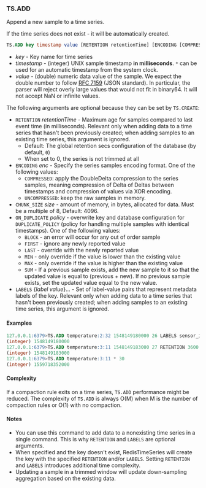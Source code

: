 ### TS.ADD

Append a new sample to a time series. 

If the time series does not exist - it will be automatically created. 

```sql
TS.ADD key timestamp value [RETENTION retentionTime] [ENCODING [COMPRESSED|UNCOMPRESSED]] [CHUNK_SIZE size] [ON_DUPLICATE policy] [LABELS {label value}...]
```

- _key_ - Key name for time series
- _timestamp_ - (integer) UNIX sample timestamp **in milliseconds**. `*` can be used for an automatic timestamp from the system clock.
- _value_ - (double) numeric data value of the sample. We expect the double number to follow [RFC 7159](https://tools.ietf.org/html/rfc7159) (JSON standard). In particular, the parser will reject overly large values that would not fit in binary64. It will not accept NaN or infinite values.

The following arguments are optional because they can be set by `TS.CREATE`:

 - `RETENTION` _retentionTime_ - Maximum age for samples compared to last event time (in milliseconds). Relevant only when adding data to a time series that hasn't been previously created; when adding samples to an existing time series, this argument is ignored.
    - Default: The global retention secs configuration of the database (by default, `0`)
    - When set to 0, the series is not trimmed at all
 - `ENCODING` _enc_ - Specify the series samples encoding format. One of the following values:
    - `COMPRESSED`: apply the DoubleDelta compression to the series samples, meaning compression of Delta of Deltas between timestamps and compression of values via XOR encoding.
    - `UNCOMPRESSED`: keep the raw samples in memory.
 - `CHUNK_SIZE` _size_ - amount of memory, in bytes, allocated for data. Must be a multiple of 8, Default: 4096.
 - `ON_DUPLICATE` _policy_ - overwrite key and database configuration for `DUPLICATE_POLICY` (policy for handling multiple samples with identical timestamps). One of the following values:
   - `BLOCK` - an error will occur for any out of order sample
   - `FIRST` - ignore any newly reported value
   - `LAST` - override with the newly reported value
   - `MIN` - only override if the value is lower than the existing value
   - `MAX` - only override if the value is higher than the existing value
   - `SUM` - If a previous sample exists, add the new sample to it so that the updated value is equal to (previous + new). If no previous sample exists, set the updated value equal to the new value.
 - `LABELS` {_label_ _value_}... - Set of label-value pairs that represent metadata labels of the key. Relevant only when adding data to a time series that hasn't been previously created; when adding samples to an existing time series, this argument is ignored.

#### Examples
```sql
127.0.0.1:6379>TS.ADD temperature:2:32 1548149180000 26 LABELS sensor_id 2 area_id 32
(integer) 1548149180000
127.0.0.1:6379>TS.ADD temperature:3:11 1548149183000 27 RETENTION 3600
(integer) 1548149183000
127.0.0.1:6379>TS.ADD temperature:3:11 * 30
(integer) 1559718352000
```

#### Complexity

If a compaction rule exits on a time series, `TS.ADD` performance might be reduced.
The complexity of `TS.ADD` is always O(M) when M is the number of compaction rules or O(1) with no compaction.

#### Notes

- You can use this command to add data to a nonexisting time series in a single command.
  This is why `RETENTION` and `LABELS` are optional arguments.
- When specified and the key doesn't exist, RedisTimeSeries will create the key with the specified `RETENTION` and/or `LABELS`.
  Setting `RETENTION` and `LABELS` introduces additional time complexity.
- Updating a sample in a trimmed window will update down-sampling aggregation based on the existing data.
